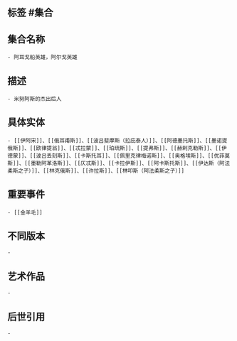 ## 标签  #集合
## 集合名称
	- 阿耳戈船英雄，阿尔戈英雄
## 描述
	- 米努阿斯的杰出后人
## 具体实体
	- [[伊阿宋]]、[[俄耳甫斯]]、[[波吕斐摩斯（拉庇泰人）]]、[[阿德墨托斯]]、[[墨诺提俄斯]]、[[欧律提翁]]、[[忒拉蒙]]、[[珀琉斯]]、[[提弗斯]]、[[赫剌克勒斯]]、[[伊德蒙]]、[[波吕丢刻斯]]、[[卡斯托耳]]、[[佩里克律梅诺斯]]、[[奥格埃斯]]、[[优菲莫斯]]、[[墨勒阿革洛斯]]、[[仄忒斯]]、[[卡拉伊斯]]、[[阿卡斯托斯]]、[[伊达斯（阿法柔斯之子）]]、[[林克俄斯]]、[[许拉斯]]、[[林叩斯（阿法柔斯之子）]]
## 重要事件
	- [[金羊毛]]
## 不同版本
	-
## 艺术作品
	-
## 后世引用
	-
